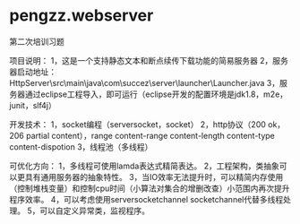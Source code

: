 # pengzz.webserver
第二次培训习题

项目说明：
1，这是一个支持静态文本和断点续传下载功能的简易服务器
2，服务器启动地址：HttpServer\src\main\java\com\succez\server\launcher\Launcher.java
3，服务器通过eclipse工程导入，即可运行（eclipse开发的配置环境是jdk1.8，m2e，junit，slf4j）

开发技术：
1，socket编程（serversocket，socket）
2，http协议（200 ok， 206 partial content），range content-range content-length content-type content-dispotion 
3，线程池（多线程）

可优化方向：
1，多线程可使用lamda表达式精简表达。
2，工程架构，类抽象可以更具有通用服务器的抽象特性。
3，当IO效率无法提升时，可以精简内存使用（控制堆栈变量）和控制cpu时间（小算法对集合的增删改查）小范围内再次提升程序效率。
4，可以考虑使用serversocketchannel  socketchannel代替多线程处理。
5，可以自定义异常类，监视程序。
